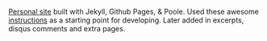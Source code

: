 [Personal site](http://www.williamrfry.com) built with Jekyll, Github Pages, & Poole. Used these awesome [instructions](http://joshualande.com/jekyll-github-pages-poole/) as a starting point for developing. Later added in excerpts, disqus comments and extra pages.

